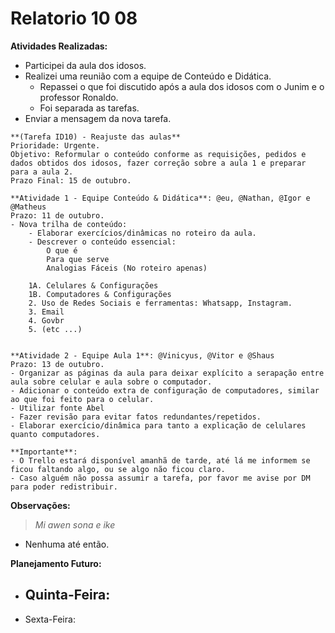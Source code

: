 # Relatorio 10 08

**Atividades Realizadas:**

- Participei da aula dos idosos.
- Realizei uma reunião com a equipe de Conteúdo e Didática.
	- Repassei o que foi discutido após a aula dos idosos com o Junim e o professor Ronaldo.
	- Foi separada as tarefas.
- Enviar a mensagem da nova tarefa.

```tarefa
**(Tarefa ID10) - Reajuste das aulas**
Prioridade: Urgente.
Objetivo: Reformular o conteúdo conforme as requisições, pedidos e dados obtidos dos idosos, fazer correção sobre a aula 1 e preparar para a aula 2.
Prazo Final: 15 de outubro.

**Atividade 1 - Equipe Conteúdo & Didática**: @eu, @Nathan, @Igor e @Matheus
Prazo: 11 de outubro.
- Nova trilha de conteúdo:
	- Elaborar exercícios/dinâmicas no roteiro da aula.
	- Descrever o conteúdo essencial:
		O que é
		Para que serve
		Analogias Fáceis (No roteiro apenas)

	1A. Celulares & Configurações
	1B. Computadores & Configurações
	2. Uso de Redes Sociais e ferramentas: Whatsapp, Instagram.
	3. Email
	4. Govbr
	5. (etc ...)
	

**Atividade 2 - Equipe Aula 1**: @Vinicyus, @Vitor e @Shaus
Prazo: 13 de outubro.
- Organizar as páginas da aula para deixar explícito a serapação entre aula sobre celular e aula sobre o computador.
- Adicionar o conteúdo extra de configuração de computadores, similar ao que foi feito para o celular.
- Utilizar fonte Abel
- Fazer revisão para evitar fatos redundantes/repetidos.
- Elaborar exercício/dinâmica para tanto a explicação de celulares quanto computadores.

**Importante**:
- O Trello estará disponível amanhã de tarde, até lá me informem se ficou faltando algo, ou se algo não ficou claro.
- Caso alguém não possa assumir a tarefa, por favor me avise por DM para poder redistribuir.

```

**Observações:**

>  *Mi awen sona e ike*

- Nenhuma até então.

**Planejamento Futuro:**

- Quinta-Feira:
	- 
- Sexta-Feira: